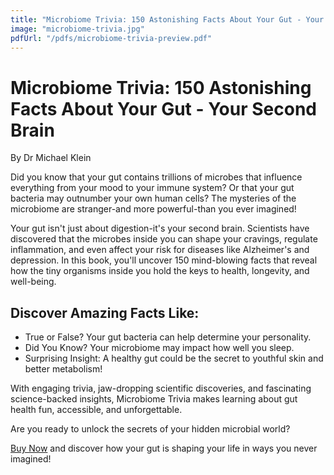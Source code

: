 ```yaml
---
title: "Microbiome Trivia: 150 Astonishing Facts About Your Gut - Your Second Brain"
image: "microbiome-trivia.jpg"
pdfUrl: "/pdfs/microbiome-trivia-preview.pdf"
---
```


# Microbiome Trivia: 150 Astonishing Facts About Your Gut - Your Second Brain

By Dr Michael Klein

Did you know that your gut contains trillions of microbes that influence everything from your mood to your immune system? Or that your gut bacteria may outnumber your own human cells? The mysteries of the microbiome are stranger-and more powerful-than you ever imagined!

Your gut isn't just about digestion-it's your second brain. Scientists have discovered that the microbes inside you can shape your cravings, regulate inflammation, and even affect your risk for diseases like Alzheimer's and depression. In this book, you'll uncover 150 mind-blowing facts that reveal how the tiny organisms inside you hold the keys to health, longevity, and well-being.

## Discover Amazing Facts Like:
- True or False? Your gut bacteria can help determine your personality.
- Did You Know? Your microbiome may impact how well you sleep.
- Surprising Insight: A healthy gut could be the secret to youthful skin and better metabolism!

With engaging trivia, jaw-dropping scientific discoveries, and fascinating science-backed insights, Microbiome Trivia makes learning about gut health fun, accessible, and unforgettable.

Are you ready to unlock the secrets of your hidden microbial world?

[Buy Now](#) and discover how your gut is shaping your life in ways you never imagined! 